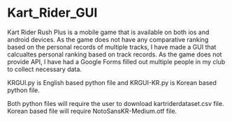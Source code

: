 # Kart_Rider_GUI

Kart Rider Rush Plus is a mobile game that is available on both ios and android devices. As the game does not have any comparative ranking based on the personal records of multiple tracks, I have made a GUI that calcualtes personal ranking based on track records. As the game does not provide API, I have had a Google Forms filled out multiple people in my club to collect necessary data.


KRGUI.py is English based python file and KRGUI-KR.py is Korean based python file.

Both python files will require the user to download kartriderdataset.csv file.
Korean based file will require NotoSansKR-Medium.otf file.
